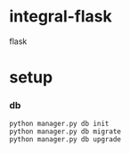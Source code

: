 # integral-flask
 flask

# setup
### db

```
python manager.py db init
python manager.py db migrate
python manager.py db upgrade
```